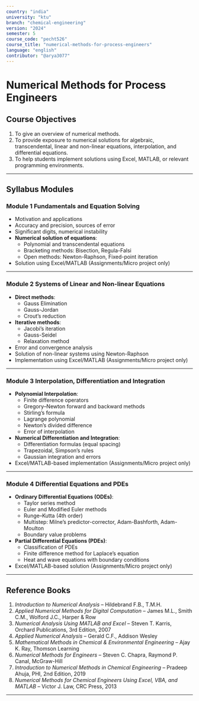 ```yaml
---
country: "india"
university: "ktu"
branch: "chemical-engineering"
version: "2024"
semester: 5
course_code: "pecht526"  
course_title: "numerical-methods-for-process-engineers"
language: "english"
contributor: "@arya3077"
---
```


# Numerical Methods for Process Engineers

## Course Objectives

1. To give an overview of numerical methods.  
2. To provide exposure to numerical solutions for algebraic, transcendental, linear and non-linear equations, interpolation, and differential equations.  
3. To help students implement solutions using Excel, MATLAB, or relevant programming environments.

---

## Syllabus Modules

### Module 1  Fundamentals and Equation Solving
- Motivation and applications  
- Accuracy and precision, sources of error  
- Significant digits, numerical instability  
- **Numerical solution of equations**:  
  - Polynomial and transcendental equations  
  - Bracketing methods: Bisection, Regula-Falsi  
  - Open methods: Newton-Raphson, Fixed-point iteration  
- Solution using Excel/MATLAB (Assignments/Micro project only)

---

### Module 2 Systems of Linear and Non-linear Equations 
- **Direct methods**:  
  - Gauss Elimination  
  - Gauss-Jordan  
  - Crout’s reduction  
- **Iterative methods**:  
  - Jacobi’s iteration  
  - Gauss-Seidel  
  - Relaxation method  
- Error and convergence analysis  
- Solution of non-linear systems using Newton-Raphson  
- Implementation using Excel/MATLAB (Assignments/Micro project only)

---

### Module 3 Interpolation, Differentiation and Integration  
- **Polynomial Interpolation**:  
  - Finite difference operators  
  - Gregory–Newton forward and backward methods  
  - Stirling’s formula  
  - Lagrange polynomial  
  - Newton’s divided difference  
  - Error of interpolation  
- **Numerical Differentiation and Integration**:  
  - Differentiation formulas (equal spacing)  
  - Trapezoidal, Simpson’s rules  
  - Gaussian integration and errors  
- Excel/MATLAB-based implementation (Assignments/Micro project only)

---

### Module 4  Differential Equations and PDEs 
- **Ordinary Differential Equations (ODEs)**:  
  - Taylor series method  
  - Euler and Modified Euler methods  
  - Runge–Kutta (4th order)  
  - Multistep: Milne’s predictor-corrector, Adam-Bashforth, Adam-Moulton  
  - Boundary value problems  
- **Partial Differential Equations (PDEs)**:  
  - Classification of PDEs  
  - Finite difference method for Laplace’s equation  
  - Heat and wave equations with boundary conditions  
- Excel/MATLAB-based solution (Assignments/Micro project only)

---

## Reference Books

1. *Introduction to Numerical Analysis* – Hildebrand F.B., T.M.H.  
2. *Applied Numerical Methods for Digital Computation* – James M.L., Smith C.M., Wolford J.C., Harper & Row  
3. *Numerical Analysis Using MATLAB and Excel* – Steven T. Karris, Orchard Publications, 3rd Edition, 2007  
4. *Applied Numerical Analysis* – Gerald C.F., Addison Wesley  
5. *Mathematical Methods in Chemical & Environmental Engineering* – Ajay K. Ray, Thomson Learning  
6. *Numerical Methods for Engineers* – Steven C. Chapra, Raymond P. Canal, McGraw-Hill  
7. *Introduction to Numerical Methods in Chemical Engineering* – Pradeep Ahuja, PHI, 2nd Edition, 2019  
8. *Numerical Methods for Chemical Engineers Using Excel, VBA, and MATLAB* – Victor J. Law, CRC Press, 2013  

---
